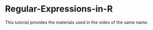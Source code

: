 # Regular-Expressions-in-R
This tutorial provides the materials used in the video of the same name.
